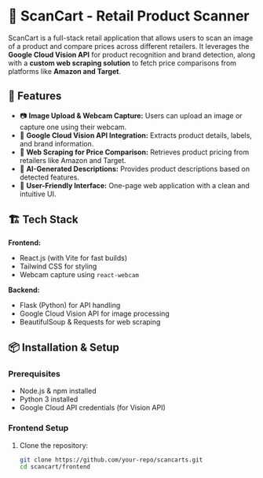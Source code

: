 # 🛒 ScanCart - Retail Product Scanner

ScanCart is a full-stack retail application that allows users to scan an image of a product and compare prices across different retailers. It leverages the **Google Cloud Vision API** for product recognition and brand detection, along with a **custom web scraping solution** to fetch price comparisons from platforms like **Amazon and Target**.

## 🚀 Features

- 📷 **Image Upload & Webcam Capture:** Users can upload an image or capture one using their webcam.  
- 🧠 **Google Cloud Vision API Integration:** Extracts product details, labels, and brand information.  
- 🔎 **Web Scraping for Price Comparison:** Retrieves product pricing from retailers like Amazon and Target.  
- 📝 **AI-Generated Descriptions:** Provides product descriptions based on detected features.  
- 🎨 **User-Friendly Interface:** One-page web application with a clean and intuitive UI.  

## 🏗️ Tech Stack

**Frontend:**  
- React.js (with Vite for fast builds)  
- Tailwind CSS for styling  
- Webcam capture using `react-webcam`  

**Backend:**  
- Flask (Python) for API handling  
- Google Cloud Vision API for image processing  
- BeautifulSoup & Requests for web scraping  

## 📦 Installation & Setup

### Prerequisites
- Node.js & npm installed
- Python 3 installed
- Google Cloud API credentials (for Vision API)

### Frontend Setup  
1. Clone the repository:  
   ```bash
   git clone https://github.com/your-repo/scancarts.git
   cd scancart/frontend

